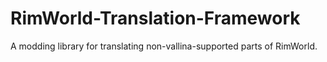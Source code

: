# RimWorld-Translation-Framework
A modding library for translating non-vallina-supported parts of RimWorld.
